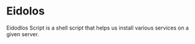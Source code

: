 # Eidolos
Eidodlos Script is a shell script that helps us install various services on a given server.
